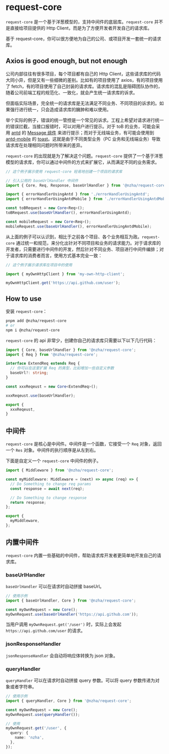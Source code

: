 # request-core

`request-core` 是一个基于洋葱模型的，支持中间件的底层库。`request-core` 并不是直接给项目提供的 Http Client，而是为了方便开发者开发自己的请求库。

基于 request-core，你可以很方便地为自己的公司、或项目开发一套统一的请求库。

## Axios is good enough, but not enough

公司内部往往有很多项目，每个项目都有自己的 Http Client，这些请求库的代码大同小异，但是又有一些细微的差别。比如有的项目使用了 axios，有的项目使用了 fetch，有的项目使用了自己封装的请求库。请求库的混乱是阻碍团队协作的，随着公司前端工程的规范化、一致化，就会产生统一请求库的诉求。

但面临实际场景，完全统一的请求库是无法满足不同业务、不同项目的诉求的。如果强行进行统一，只会造成请求库的臃肿和难以使用。

举个实际的例子，错误的统一管控是一个常见的诉求。工程上希望对请求进行统一的错误拦截，当接口报错时，可以对用户进行提示。对于 toB 的业务，可能会采用 [antd](https://ant.design/index-cn/) 的 [Message 组件](https://ant.design/components/message-cn) 来进行提示；而对于无线端业务，有可能会使用到 [antd-mobile](https://mobile.ant.design/index-cn/) 的 [toast](https://mobile.ant.design/zh/components/toast)。这就是由于不同类型业务（PC 业务和无线端业务）导致请求库在处理相同问题时所带来的差异。

`request-core` 的出现就是为了解决这个问题。`request-core` 提供了一个基于洋葱模型的请求库，你可以通过中间件的方式来扩展它，从而满足不同的业务需求。

```ts
// 这个例子展示使用 request-core 轻易地创建一个项目的请求库

// 引入公用的 baseUrlHandler 中间件
import { Core, Req, Response, baseUrlHandler } from '@nzha/request-core';

import { errorHandlerUsingAntd } from './errorHandlerUsingAntd';
import { errorHandlerUsingAntdMobile } from './errorHandlerUsingAntdMobile';

const toBRequest = new Core<Req>();
toBRequest.use(baseUrlHandler(), errorHandlerUsingAntd);

const mobileRequest = new Core<Req>();
mobileRequest.use(baseUrlHandler(), errorHandlerUsingAntdMobile);
```

从上面的例子可以认识到，相比于之前各个项目、各个业务相互为政。`request-core` 通过统一和规范，来分化出针对不同项目和业务的请求能力。对于请求库的开发者，只需要进行中间件的开发，然后针对不同业务、项目进行中间件编排；对于请求库的消费者而言，使用方式基本完全一致：

```js
// 这个例子展示请求库在项目中的使用

import { myOwnHttpClient } from 'my-own-http-client';

myOwnHttpClient.get('https://api.github.com/user');
```

## How to use

安装 `request-core`：

```bash
pnpm add @nzha/request-core
# or
npm i @nzha/request-core
```

`request-core` 的 api 非常少，创建你自己的请求库只需要以下以下几行代码：

```ts
import { Core, baseUrlHandler } from '@nzha/request-core';
import { Req } from '@nzha/request-core';

interface ExtendReq extends Req {
  // 你可以在这里扩展 Req 的类型，比如增加一些自定义参数
  baseUrl?: string;
}

const xxxReqeust = new Core<ExtendReq>();

xxxReqeust.use(baseUrlHandler);

export {
  xxxReqeust,
}
```

## 中间件

`request-core` 是核心是中间件。中间件是一个函数，它接受一个 `Req` 对象，返回一个 `Res` 对象。中间件的执行顺序是从左到右。

下面是自定义一个 `request-core` 中间件的例子。

```ts
import { Middleware } from '@nzha/request-core';

const myMiddleware: Middleware = (next) => async (req) => {
  // Do Something to change req params
  const response = await next(req);

  // Do Something to change response
  return response;
};

export {
  myMiddleware,
};
```

## 内置中间件

`request-core` 内置一些基础的中间件，帮助请求库开发者更简单地开发自己的请求库。

### baseUrlHandler

`baseUrlHandler` 可以在请求时自动拼接 baseUrl。

```ts
// 使用示例
import { baseUrlHandler, Core } from '@nzha/request-core';

const myOwnRequest = new Core();
myOwnRequest.use(baseUrlHandler('https://api.github.com'));
```

当用户调用 `myOwnRequest.get('/user')` 时，实际上会发起 `https://api.github.com/user` 的请求。

### jsonResponseHandler

`jsonResponseHandler` 会自动将响应体转换为 json 对象。


### queryHandler

`queryHandler` 可以在请求时自动拼接 query 参数。可以将 query 参数传递为对象或者字符串。

```ts
// 使用示例
import { queryHandler, Core } from '@nzha/request-core';

const myOwnRequest = new Core();
myOwnRequest.use(queryHandler());

// 使用
myOwnRequest.get('/user', {
  query: {
    name: 'nzha',
  },
});
```

